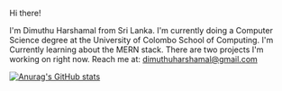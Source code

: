 Hi there!

I'm Dimuthu Harshamal from Sri Lanka. I'm currently doing a Computer Science degree at the University of Colombo School of Computing.
I'm Currently learning about the MERN stack.
There are two projects I'm working on right now.
Reach me at: dimuthuharshamal@gmail.com

[![Anurag's GitHub stats](https://github-readme-stats.vercel.app/api?username=dimuthuh28)](https://github.com/anuraghazra/github-readme-stats)



